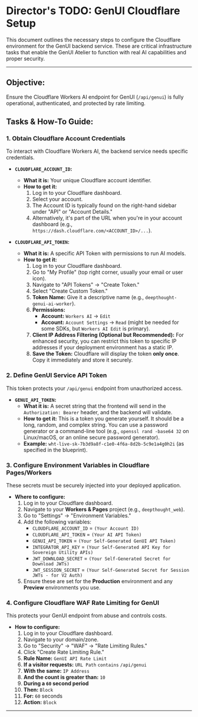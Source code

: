 # Director's TODO: GenUI Cloudflare Setup

This document outlines the necessary steps to configure the Cloudflare environment for the GenUI backend service. These are critical infrastructure tasks that enable the GenUI Atelier to function with real AI capabilities and proper security.

---

## **Objective:**

Ensure the Cloudflare Workers AI endpoint for GenUI (`/api/genui`) is fully operational, authenticated, and protected by rate limiting.

## **Tasks & How-To Guide:**

### **1. Obtain Cloudflare Account Credentials**

To interact with Cloudflare Workers AI, the backend service needs specific credentials.

*   **`CLOUDFLARE_ACCOUNT_ID`:**
    *   **What it is:** Your unique Cloudflare account identifier.
    *   **How to get it:**
        1.  Log in to your Cloudflare dashboard.
        2.  Select your account.
        3.  The Account ID is typically found on the right-hand sidebar under "API" or "Account Details."
        4.  Alternatively, it's part of the URL when you're in your account dashboard (e.g., `https://dash.cloudflare.com/<ACCOUNT_ID>/...`).

*   **`CLOUDFLARE_API_TOKEN`:**
    *   **What it is:** A specific API Token with permissions to run AI models.
    *   **How to get it:**
        1.  Log in to your Cloudflare dashboard.
        2.  Go to "My Profile" (top right corner, usually your email or user icon).
        3.  Navigate to "API Tokens" -> "Create Token."
        4.  Select "Create Custom Token."
        5.  **Token Name:** Give it a descriptive name (e.g., `deepthought-genui-ai-worker`).
        6.  **Permissions:**
            *   **Account:** `Workers AI` -> `Edit`
            *   **Account:** `Account Settings` -> `Read` (might be needed for some SDKs, but `Workers AI Edit` is primary).
        7.  **Client IP Address Filtering (Optional but Recommended):** For enhanced security, you can restrict this token to specific IP addresses if your deployment environment has a static IP.
        8.  **Save the Token:** Cloudflare will display the token **only once**. Copy it immediately and store it securely.

### **2. Define GenUI Service API Token**

This token protects your `/api/genui` endpoint from unauthorized access.

*   **`GENUI_API_TOKEN`:**
    *   **What it is:** A secret string that the frontend will send in the `Authorization: Bearer` header, and the backend will validate.
    *   **How to get it:** This is a token you generate yourself. It should be a long, random, and complex string. You can use a password generator or a command-line tool (e.g., `openssl rand -base64 32` on Linux/macOS, or an online secure password generator).
    *   **Example:** `wht-live-sk-7b3d9a8f-c1e0-4f6a-8d2b-5c9e1a4g0h2i` (as specified in the blueprint).

### **3. Configure Environment Variables in Cloudflare Pages/Workers**

These secrets must be securely injected into your deployed application.

*   **Where to configure:**
    1.  Log in to your Cloudflare dashboard.
    2.  Navigate to your **Workers & Pages** project (e.g., `deepthought_web`).
    3.  Go to "Settings" -> "Environment Variables."
    4.  Add the following variables:
        *   `CLOUDFLARE_ACCOUNT_ID` = `(Your Account ID)`
        *   `CLOUDFLARE_API_TOKEN` = `(Your AI API Token)`
        *   `GENUI_API_TOKEN` = `(Your Self-Generated GenUI API Token)`
        *   `INTEGRATOR_API_KEY` = `(Your Self-Generated API Key for Sovereign Utility APIs)`
        *   `JWT_DOWNLOAD_SECRET` = `(Your Self-Generated Secret for Download JWTs)`
        *   `JWT_SESSION_SECRET` = `(Your Self-Generated Secret for Session JWTs - for V2 Auth)`
    5.  Ensure these are set for the **Production** environment and any **Preview** environments you use.

### **4. Configure Cloudflare WAF Rate Limiting for GenUI**

This protects your GenUI endpoint from abuse and controls costs.

*   **How to configure:**
    1.  Log in to your Cloudflare dashboard.
    2.  Navigate to your domain/zone.
    3.  Go to "Security" -> "WAF" -> "Rate Limiting Rules."
    4.  Click "Create Rate Limiting Rule."
    5.  **Rule Name:** `GenUI API Rate Limit`
    6.  **If a visitor requests:** `URL Path` `contains` `/api/genui`
    7.  **With the same:** `IP Address`
    8.  **And the count is greater than:** `10`
    9.  **During a `60` second period**
    10. **Then:** `Block`
    11. **For:** `60` seconds
    12. **Action:** `Block`

---